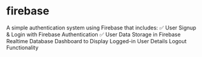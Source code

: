 # firebase
A simple authentication system using Firebase that includes: ✅ User Signup &amp; Login with Firebase Authentication ✅ User Data Storage in Firebase Realtime Database  Dashboard to Display Logged-in User Details  Logout Functionality
